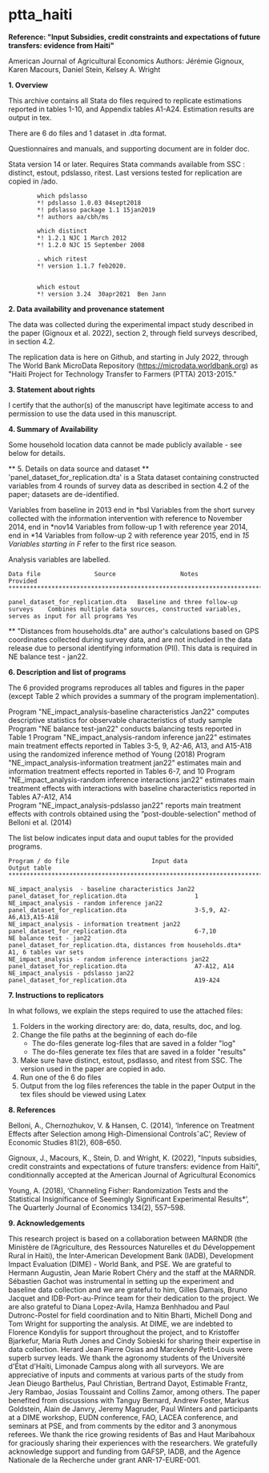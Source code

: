# ptta_haiti 

**Reference: "Input Subsidies, credit constraints and expectations of future transfers: evidence from Haiti"**


American Journal of Agricultural Economics 
Authors: Jérémie Gignoux, Karen Macours, Daniel Stein, Kelsey A. Wright 



**1. Overview**

This archive contains all Stata do files required to replicate estimations reported in tables 1-10, and Appendix tables A1-A24. Estimation results are output in tex. 





There are 6 do files and 1 dataset in .dta format. 

Questionnaires and manuals, and supporting document are in folder doc. 

Stata version 14 or later. Requires Stata commands available from SSC : distinct, estout, pdslasso, ritest. Last versions tested for replication are copied in /ado. 

			which pdslasso
			*! pdslasso 1.0.03 04sept2018
			*! pdslasso package 1.1 15jan2019
			*! authors aa/cbh/ms

			which distinct
			*! 1.2.1 NJC 1 March 2012         
			*! 1.2.0 NJC 15 September 2008

			. which ritest
			*! version 1.1.7 feb2020.


			which estout
			*! version 3.24  30apr2021  Ben Jann


**2. Data availability and provenance statement**

The data was collected during the experimental impact study described in the paper (Gignoux et al. 2022), section 2, through field surveys described, in section 4.2.

The replication data is here on Github, and starting in July 2022, through The World Bank MicroData Repository (https://microdata.worldbank.org) as "Haiti Project for Technology Transfer to Farmers (PTTA) 2013-2015."

**3. Statement about rights**

I certify that the author(s) of the manuscript have legitimate access to and permission to use the data used in this manuscript.


**4. Summary of Availability**

Some household location data cannot be made publicly available - see below for details. 

**
5. Details on data source and dataset
**
'panel_dataset_for_replication.dta' is a Stata dataset containing constructed variables from 4 rounds of survey data as described in section 4.2 of the paper; datasets are de-identified.

Variables from baseline in 2013 end in *bsl 
Variables from the short survey collected with the information intervention with reference to November 2014, end in *nov14 
Variables from follow-up 1 with reference year 2014, end in *14 
Variables from follow-up 2 with reference year 2015, end in *15 
Variables starting in F* refer to the first rice season. 

Analysis variables are labelled.

	Data file				Source					Notes											Provided
 	****************************************************************************************************************************************************************************

	panel_dataset_for_replication.dta	Baseline and three follow-up surveys	Combines multiple data sources, constructed variables, serves as input for all programs	Yes

** "Distances from households.dta" are author's calculations based on GPS coordinates collected during survey data, and 
are not included in the data release due to personal identifying information (PII). This data is required in NE balance test - jan22.


**6. Description and list of programs**
	
The 6 provided programs reproduces all tables and figures in the paper (except Table 2 which provides a summary of the program implementation).

Program "NE_impact_analysis-baseline characteristics Jan22" computes descriptive statistics for observable characteristics of study sample
Program "NE balance test-jan22" conducts balancing tests reported in Table 1
Program "NE_impact_analysis-random inference jan22" estimates main treatment effects reported in Tables 3-5, 9, A2-A6, A13, and A15-A18 using the randomized inference method of Young (2018)
Program "NE_impact_analysis-information treatment jan22" estimates main and information treatment effects reported in Tables 6-7, and 10
Program "NE_impact_analysis-random inference interactions jan22" estimates main treatment effects with interactions with baseline characteristics reported in Tables A7-A12, A14	
Program "NE_impact_analysis-pdslasso jan22" reports main treatment effects with controls obtained using the ”post-double-selection” method of Belloni et al. (2014)

The list below indicates input data and ouput tables for the provided programs.

	Program / do file						Input data								Output table 
 	********************************************************************************************************************************************************************

	NE_impact_analysis  - baseline characteristics Jan22 		panel_dataset_for_replication.dta 					1	
	NE_impact_analysis - random inference jan22			panel_dataset_for_replication.dta					3-5,9, A2-A6,A13,A15-A18	
	NE_impact_analysis - information treatment jan22		panel_dataset_for_replication.dta					6-7,10	
	NE balance test - jan22						panel_dataset_for_replication.dta, distances from households.dta*	A1, 6 tables var sets
	NE_impact_analysis - random inference interactions jan22	panel_dataset_for_replication.dta					A7-A12, A14	
	NE_impact_analysis - pdslasso jan22				panel_dataset_for_replication.dta					A19-A24	


**7. Instructions to replicators**

In what follows, we explain the steps required to use the attached files:

1) 	Folders in the working directory are: do, data, results, doc, and log. 
2) 	Change the file paths at the beginning of each  do-file 
	- The do-files generate log-files that are saved in a folder "log"
	- The do-files generate tex files that are saved in a folder "results"
3) 	Make sure have distinct, estout, psdlasso, and ritest from SSC. The version used in the paper are copied in ado.  
4) 	Run one of the 6 do files 
5) 	Output from the log files references the table in the paper
	Output in the tex files should be viewed using Latex 


**8. References**

Belloni, A., Chernozhukov, V. & Hansen, C. (2014), ‘Inference on Treatment Effects after Selection among High-Dimensional ControlsˆaC’, Review of Economic Studies 81(2), 608–650.

Gignoux, J., Macours, K., Stein, D. and Wright, K. (2022), "Inputs subsidies, credit constraints and expectations of future transfers: evidence from Haïti", conditionnally accepted at the American Journal of Agricultural Economics

Young, A. (2018), ‘Channeling Fisher: Randomization Tests and the Statistical Insignificance of Seemingly Significant Experimental Results*’, The Quarterly Journal of Economics 134(2), 557–598.


**9. Acknowledgements**

This research project is based on a collaboration between MARNDR (the Ministère de l’Agriculture, des Ressources Naturelles et du Développement Rural in Haiti),  the Inter-American Development Bank (IADB), Development Impact Evaluation (DIME) - World Bank, and PSE.  We are grateful to Hermann Augustin, Jean Marie Robert Chéry and the staff at the MARNDR. Sébastien Gachot was instrumental in setting up the experiment and baseline data collection and we are grateful to him, Gilles Damais, Bruno Jacquet and IDB-Port-au-Prince team for their dedication to the project.  We are also grateful to Diana Lopez-Avila, Hamza Benhhadou and Paul Dutronc-Postel for field coordination and to Nitin Bharti, Michell Dong and Tom Wright for supporting the analysis. At DIME, we are indebted to Florence Kondylis for support throughout the project, and to Kristoffer Bjarkefur, Maria Ruth Jones and Cindy Sobieski for sharing their expertise in data collection. Herard Jean Pierre Osias and Marckendy Petit-Louis were superb survey leads. We thank the agronomy students of the Université d'État d'Haïti, Limonade Campus along with all surveyors. We are appreciative of inputs and comments at various parts of the study from Jean Dieugo Barthelus, Paul Christian, Bertrand Dayot, Estimable Frantz, Jery Rambao, Josias Toussaint and Collins Zamor, among others. The paper benefited from discussions with Tanguy Bernard, Andrew Foster, Markus Goldstein, Alain de Janvry, Jeremy Magruder, Paul Winters and participants at a DIME workshop, EUDN conference, FAO, LACEA conference, and seminars at PSE, and from comments by the editor and 3 anonymous referees. We thank the rice growing residents of Bas and Haut Maribahoux for graciously sharing their experiences with the researchers. We gratefully acknowledge support and funding from GAFSP, IADB, and the Agence Nationale de la Recherche under grant ANR-17-EURE-001.

